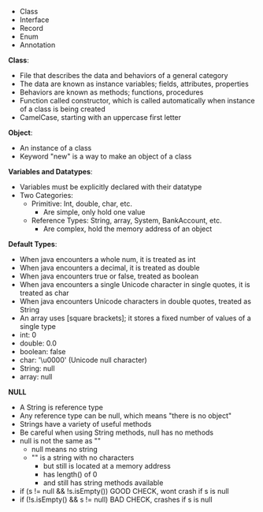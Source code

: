 
- Class
- Interface
- Record
- Enum
- Annotation

**Class**:
- File that describes the data and behaviors of a general category
- The data are known as instance variables; fields, attributes, properties
- Behaviors are known as methods; functions, procedures
- Function called constructor, which is called automatically when instance of a class is being created
- CamelCase, starting with an uppercase first letter

**Object**:
- An instance of a class
- Keyword "new" is a way to make an object of a class

**Variables and Datatypes**:
- Variables must be explicitly declared with their datatype
- Two Categories:
	- Primitive: Int, double, char, etc.
		- Are simple, only hold one value
	- Reference Types: String, array, System, BankAccount, etc.
		- Are complex, hold the memory address of an object

**Default Types**:
- When java encounters a whole num, it is treated as int
- When java encounters a decimal, it is treated as double
- When java encounters true or false, treated as boolean
- When java encounters a single Unicode character in single quotes, it is treated as char
- When java encounters Unicode characters in double quotes, treated as String
- An array uses [square brackets]; it stores a fixed number of values of a single type
- int: 0
- double: 0.0
- boolean: false
- char: '\\u0000' (Unicode null character)
- String: null
- array: null

**NULL**
- A String is reference type
- Any reference type can be null, which means "there is no object"
- Strings have a variety of useful methods
- Be careful when using String methods, null has no methods
- null is not the same as ""
	- null means no string
	- "" is a string with no characters
		- but still is located at a memory address
		- has length() of 0
		- and still has string methods available
- if (s != null && !s.isEmpty())  GOOD CHECK, wont crash if s is null
- if (!s.isEmpty() && s != null) BAD CHECK, crashes if s is null